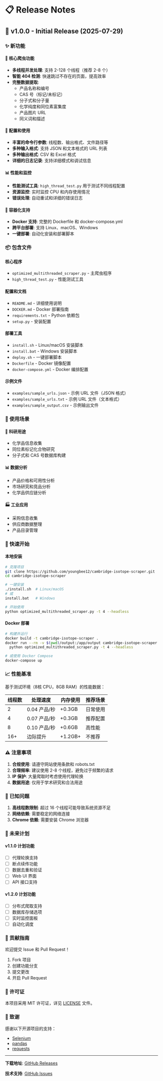 # 📋 Release Notes

## 🎉 v1.0.0 - Initial Release (2025-07-29)

### ✨ 新功能

#### 🚀 核心爬虫功能
- **多线程并发处理**: 支持 2-128 个线程（推荐 2-8 个）
- **智能 404 检测**: 快速跳过不存在的页面，提高效率
- **完整数据提取**: 
  - 产品名称和编号
  - CAS 号（标记/未标记）
  - 分子式和分子量
  - 化学纯度和同位素富集度
  - 产品图片 URL
  - 同义词和描述

#### 🔧 配置和使用
- **丰富的命令行参数**: 线程数、输出格式、文件路径等
- **多种输入格式**: 支持 JSON 和文本格式的 URL 列表
- **多种输出格式**: CSV 和 Excel 格式
- **详细的日志记录**: 支持详细模式和调试信息

#### 📊 性能和监控
- **性能测试工具**: `high_thread_test.py` 用于测试不同线程配置
- **资源监控**: 实时监控 CPU 和内存使用情况
- **错误处理**: 自动重试和详细的错误日志

#### 🐳 容器化支持
- **Docker 支持**: 完整的 Dockerfile 和 docker-compose.yml
- **跨平台部署**: 支持 Linux、macOS、Windows
- **一键部署**: 自动化安装和部署脚本

### 📦 包含文件

#### 核心程序
- `optimized_multithreaded_scraper.py` - 主爬虫程序
- `high_thread_test.py` - 性能测试工具

#### 配置和文档
- `README.md` - 详细使用说明
- `DOCKER.md` - Docker 部署指南
- `requirements.txt` - Python 依赖包
- `setup.py` - 安装配置

#### 部署工具
- `install.sh` - Linux/macOS 安装脚本
- `install.bat` - Windows 安装脚本
- `deploy.sh` - 一键部署脚本
- `Dockerfile` - Docker 镜像配置
- `docker-compose.yml` - Docker 编排配置

#### 示例文件
- `examples/sample_urls.json` - 示例 URL 文件（JSON 格式）
- `examples/sample_urls.txt` - 示例 URL 文件（文本格式）
- `examples/sample_output.csv` - 示例输出文件

### 🎯 使用场景

#### 🔬 科研用途
- 化学品信息收集
- 同位素标记化合物研究
- 分子式和 CAS 号数据库构建

#### 📊 数据分析
- 产品价格和可用性分析
- 市场研究和竞品分析
- 化学品供应链分析

#### 🏭 工业应用
- 采购信息收集
- 供应商数据整理
- 产品目录管理

### 🚀 快速开始

#### 本地安装
```bash
# 克隆项目
git clone https://github.com/youngbee12/cambridge-isotope-scraper.git
cd cambridge-isotope-scraper

# 一键安装
./install.sh  # Linux/macOS
# 或
install.bat   # Windows

# 开始使用
python optimized_multithreaded_scraper.py -t 4 --headless
```

#### Docker 部署
```bash
# 构建并运行
docker build -t cambridge-isotope-scraper .
docker run --rm -v $(pwd)/output:/app/output cambridge-isotope-scraper \
  python optimized_multithreaded_scraper.py -t 4 --headless

# 或使用 Docker Compose
docker-compose up
```

### 📈 性能基准

基于测试环境（8核 CPU，8GB RAM）的性能数据：

| 线程数 | 处理速度 | 内存使用 | 推荐场景 |
|--------|----------|----------|----------|
| 2 | 0.04 产品/秒 | +0.3GB | 日常使用 |
| 4 | 0.07 产品/秒 | +0.3GB | 推荐配置 |
| 8 | 0.10 产品/秒 | +0.6GB | 高性能 |
| 16+ | 边际提升 | +1.2GB+ | 不推荐 |

### ⚠️ 注意事项

1. **合规使用**: 请遵守网站使用条款和 robots.txt
2. **合理频率**: 建议使用 2-8 个线程，避免过于频繁的请求
3. **IP 保护**: 大量爬取时考虑使用代理轮换
4. **数据用途**: 仅用于学术研究和合法用途

### 🐛 已知问题

1. **高线程数限制**: 超过 16 个线程可能导致系统资源不足
2. **网络依赖**: 需要稳定的网络连接
3. **Chrome 依赖**: 需要安装 Chrome 浏览器

### 🔮 未来计划

#### v1.1.0 计划功能
- [ ] 代理轮换支持
- [ ] 断点续传功能
- [ ] 数据去重和验证
- [ ] Web UI 界面
- [ ] API 接口支持

#### v1.2.0 计划功能
- [ ] 分布式爬取支持
- [ ] 数据库存储选项
- [ ] 实时监控面板
- [ ] 自动化调度

### 🤝 贡献指南

欢迎提交 Issue 和 Pull Request！

1. Fork 项目
2. 创建功能分支
3. 提交更改
4. 开启 Pull Request

### 📄 许可证

本项目采用 MIT 许可证，详见 [LICENSE](LICENSE) 文件。

### 🙏 致谢

感谢以下开源项目的支持：
- [Selenium](https://selenium-python.readthedocs.io/)
- [pandas](https://pandas.pydata.org/)
- [requests](https://requests.readthedocs.io/)

---

**下载地址**: [GitHub Releases](https://github.com/yourusername/cambridge-isotope-scraper/releases)

**技术支持**: [GitHub Issues](https://github.com/yourusername/cambridge-isotope-scraper/issues)
